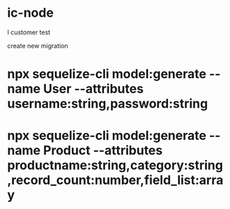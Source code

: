 # ic-node
I customer test

create new migration
# npx sequelize-cli model:generate --name User --attributes username:string,password:string

# npx sequelize-cli model:generate --name Product --attributes productname:string,category:string,record_count:number,field_list:array 